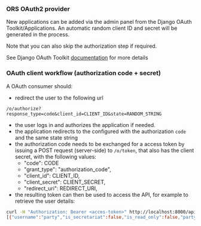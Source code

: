 ### ORS OAuth2 provider

New applications can be added via the admin panel from 
the Django OAuth Toolkit/Applications. An automatic random
client ID and secret will be generated in the process. 

Note that you can also skip the authorization step if required.

See Django OAuth Toolkit [documentation](https://django-oauth-toolkit.readthedocs.io) for more details


### OAuth client workflow (authorization code + secret)

A OAuth consumer should:
 - redirect the user to the following url 
 ```
 /o/authorize?response_type=code&client_id=CLIENT_ID&state=RANDOM_STRING
 ```
 - the user logs in and authorizes the application if needed.
 - the application redirects to the configured with the authorization `code` and the same state string
 - the authorization code needs to be exchanged for a access token by issuing a POST
   request (server-side) to `/o/token`, that also has the client secret, with the following values:
    - "code": CODE
    - "grant_type": "authorization_code",
    - "client_id": CLIENT_ID,
    - "client_secret": CLIENT_SECRET,
    - "redirect_uri": REDIRECT_URI,
 - the resulting token can then be used to access the API, for example to retrieve the user details:
 
```bash
curl -H "Authorization: Bearer <acces-token>" http://localhost:8000/api/current-user/
[{"username":"party","is_secretariat":false,"is_read_only":false,"party":80}]
```